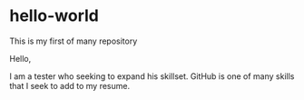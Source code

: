 # hello-world
This is my first of many repository

Hello,

I am a tester who seeking to expand his skillset.  GitHub is one of many skills that I seek to add to my resume. 

